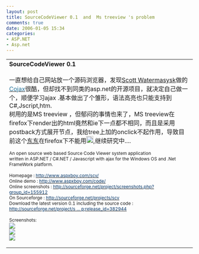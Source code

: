 ```yaml
---
layout: post
title: SourceCodeViewer 0.1  and  Ms treeview 's problem
comments: true
date: 2006-01-05 15:34
categories:
- ASP.NET
- Asp.net
---
```


<table style="TABLE-LAYOUT: fixed; WORD-WRAP: break-word" height="100%" cellspacing="0" cellpadding="0" width="100%" border="0"><tbody><tr><td valign="top">
<a href="http://www.im286.com/misc.php?action=viewratings&amp;tid=1241659&amp;pid=12694846" name="pid12694846" alt="查看评分记录"></a><strong><span class="smalltxt"><span class="bold">SourceCodeViewer 0.1</span></span><br /><br /></strong><span style="FONT-SIZE: 12px"><font size="3">一直想给自己网站放一个源码浏览器，发现<a href="http://scottwater.com/blog/default.aspx" target="_blank">Scott Watermasysk</a>做的</font><a href="http://code.communityserver.org/" target="_blank"><font color="#237299" size="3">Cojax</font></a><font size="3">很酷，但却找不到同类的asp.net的开源项目，就决定自己做一个，顺便学习ajax .基本做出了个雏形，语法高亮也只能支持到 C#,Jscript,htm.<br />树用的是MS treeview ，但郁闷的事情也来了，MS treeview在firefox下render出的html竟然和ie下一点都不相同，而且是采用postback方式展开节点，我给tree上加的onclick不起作用，导致目前这个<a href="http://www.aspxboy.com/code/">东东</a>在firefox下不能用<img height="19" src="/images/hbz_images/1712a73c-779d-4021-aaac-e307c6c085bd.png9" width="19" border="0">,继续研究中....<br /></font><br />An open source web based Source Code Viewer system application <br />written in ASP.NET / C#.NET / Javascript with ajax for the Windows OS and .Net FrameWork platform.<br /><br />Homepage : <a href="http://www.aspxboy.com/scv/" target="_blank"><font color="#003366">http://www.aspxboy.com/scv/</font></a> <br />Online demo : <a href="http://www.aspxboy.com/code/" target="_blank"><font color="#003366">http://www.aspxboy.com/code/</font></a> <br />Online screenshots : <a href="http://sourceforge.net/project/screenshots.php?group_id=155912" target="_blank"><font color="#003366">http://sourceforge.net/project/screenshots.php?group_id=155912</font></a> <br />On Sourceforge : <a href="http://sourceforge.net/projects/scv" target="_blank"><font color="#003366">http://sourceforge.net/projects/scv</font></a> <br />Download the latest version 0.1 including the source code :<br /><a href="http://sourceforge.net/project/showfiles.php?group_id=155912&amp;package_id=174984&amp;release_id=382944" target="_blank"><font color="#003366">http://sourceforge.net/project/s ... p;release_id=382944</font></a><br /><br />Screenshots:<br /><img onmousewheel="return imgzoom(this);" onmouseover="if(this.width&gt;screen.width*0.7) {this.resized=true; this.width=screen.width*0.7; this.style.cursor='hand'; this.alt='Click here to open new window\nCTRL+Mouse wheel to zoom in/out';}" onclick="if(!this.resized) {return true;} else {window.open('http://sourceforge.net/dbimage.php?id=54076');}" src="http://sourceforge.net/dbimage.php?id=54076" onload="if(this.width&gt;screen.width*0.7) {this.resized=true; this.width=screen.width*0.7; this.alt='Click here to open new window\nCTRL+Mouse wheel to zoom in/out';}" border="0"><br /><img onmousewheel="return imgzoom(this);" onmouseover="if(this.width&gt;screen.width*0.7) {this.resized=true; this.width=screen.width*0.7; this.style.cursor='hand'; this.alt='Click here to open new window\nCTRL+Mouse wheel to zoom in/out';}" onclick="if(!this.resized) {return true;} else {window.open('http://sourceforge.net/dbimage.php?id=54080');}" src="http://sourceforge.net/dbimage.php?id=54080" onload="if(this.width&gt;screen.width*0.7) {this.resized=true; this.width=screen.width*0.7; this.alt='Click here to open new window\nCTRL+Mouse wheel to zoom in/out';}" border="0"><br /><img onmousewheel="return imgzoom(this);" onmouseover="if(this.width&gt;screen.width*0.7) {this.resized=true; this.width=screen.width*0.7; this.style.cursor='hand'; this.alt='Click here to open new window\nCTRL+Mouse wheel to zoom in/out';}" onclick="if(!this.resized) {return true;} else {window.open('http://sourceforge.net/dbimage.php?id=54082');}" src="http://sourceforge.net/dbimage.php?id=54082" onload="if(this.width&gt;screen.width*0.7) {this.resized=true; this.width=screen.width*0.7; this.alt='Click here to open new window\nCTRL+Mouse wheel to zoom in/out';}" border="0"><br /><br /></span>
</td></tr></tbody></table>

